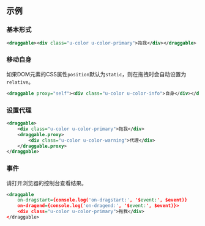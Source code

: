 ## 示例
### 基本形式

<div class="m-example"></div>

```xml
<draggable><div class="u-color u-color-primary">拖我</div></draggable>
```

### 移动自身

如果DOM元素的CSS属性`position`默认为`static`，则在拖拽时会自动设置为`relative`。

<div class="m-example"></div>

```xml
<draggable proxy="self"><div class="u-color u-color-info">自身</div></draggable>
```

### 设置代理

<div class="m-example"></div>

```xml
<draggable>
    <div class="u-color u-color-primary">拖我</div>
    <draggable.proxy>
        <div class="u-color u-color-warning">代理</div>
    </draggable.proxy>
</draggable>
```

### 事件

请打开浏览器的控制台查看结果。

<div class="m-example"></div>

```xml
<draggable
    on-dragstart={console.log('on-dragstart:', '$event:', $event)}
    on-dragend={console.log('on-dragend:', '$event:', $event)}>
    <div class="u-color u-color-primary">拖我</div>
</draggable>
```
